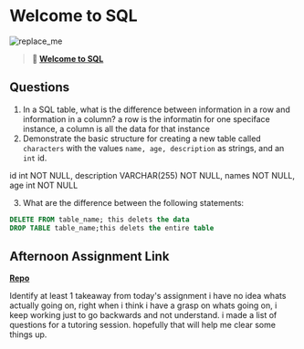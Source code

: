 # Welcome to SQL

![replace_me](https://codeworks.blob.core.windows.net/public/assets/img/illustrations/placeholder.svg)

> **📖 [Welcome to SQL](https://codeworksacademy.com/fs-student-guide/resources/wk11/01-MySQL-GettingStarted)**

## Questions

1. In a SQL table, what is the difference between information in a row and information in a column?
a row is the informatin for one speciface instance, a column is all the data for that instance 
2. Demonstrate the basic structure for creating a new table called `characters` with the values `name, age, description` as strings, and an `int` id.

  id int NOT NULL,
  description VARCHAR(255) NOT NULL,
  names NOT NULL,
  age int NOT NULL

3. What are the difference between the following statements: 
```sql
DELETE FROM table_name; this delets the data 
DROP TABLE table_name;this delets the entire table
```

## Afternoon Assignment Link

**[Repo](https://github.com/hannahprather/<ASSIGNMENT_REPO>)**

Identify at least 1 takeaway from today's assignment
i have no idea whats actually going on, right when i think i have a grasp on whats going on, i keep working just to go backwards and not understand. i made a list of questions for a tutoring session. hopefully that will help me clear some things up. 